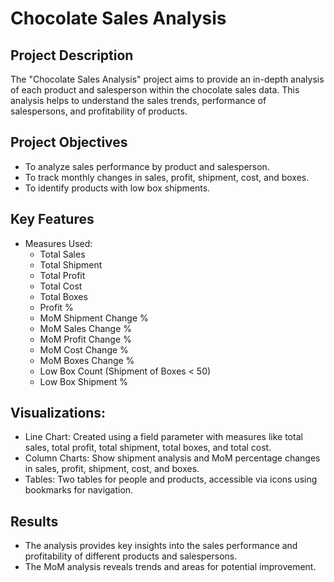 # Chocolate Sales Analysis
## Project Description
The "Chocolate Sales Analysis" project aims to provide an in-depth analysis of each product and salesperson within the chocolate sales data. This analysis helps to understand the sales trends, performance of salespersons, and profitability of products.
## Project Objectives
- To analyze sales performance by product and salesperson.
- To track monthly changes in sales, profit, shipment, cost, and boxes.
- To identify products with low box shipments.
## Key Features
- Measures Used:
  - Total Sales
  - Total Shipment
  - Total Profit
  - Total Cost
  - Total Boxes
  - Profit %
  - MoM Shipment Change %
  - MoM Sales Change %
  - MoM Profit Change %
  - MoM Cost Change %
  - MoM Boxes Change %
  - Low Box Count (Shipment of Boxes < 50)
  - Low Box Shipment %
## Visualizations:
- Line Chart: Created using a field parameter with measures like total sales, total profit, total shipment, total boxes, and total cost.
- Column Charts: Show shipment analysis and MoM percentage changes in sales, profit, shipment, cost, and boxes.
- Tables: Two tables for people and products, accessible via icons using bookmarks for navigation.
## Results
- The analysis provides key insights into the sales performance and profitability of different products and salespersons.
- The MoM analysis reveals trends and areas for potential improvement.
